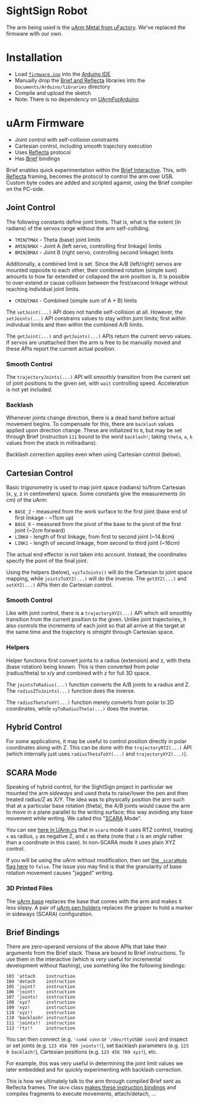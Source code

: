 # SightSign Robot

The arm being used is the [uArm Metal from uFactory](https://www.ufactory.cc/en/uarm_metal/). We've replaced the firmware with our own.

# Installation

* Load [`firmware.ino`](robot/firmware/firmware.ino) into the [Arduino IDE](https://www.arduino.cc/en/Main/Software)
* Manually drop the [Brief and Reflecta](https://github.com/AshleyF/brief/tree/gh-pages/embedded/Firmware/libraries) libraries into the `Documents/Arduino/libraries` directory
* Compile and upload the sketch
* Note: There is no dependency on [UArmForArduino](https://github.com/uArm-Developer/UArmForArduino)

# uArm Firmware

* Joint control with self-collision constraints
* Cartesian control, including smooth trajectory execution
* Uses [Reflecta](https://github.com/JayBeavers/Reflecta) protocol
* Has [Brief](https://github.com/AshleyF/brief/tree/gh-pages/embedded) bindings

Brief enables quick experimentation within the [Brief Interactive](https://github.com/AshleyF/brief/blob/gh-pages/embedded/Interactive/Program.fs). This, with [Reflecta](https://github.com/JayBeavers/Reflecta) framing, becomes the protocol to control the arm over USB. Custom byte codes are added and scripted against, using the Brief compiler on the PC-side.

## Joint Control

The following constants define joint limits. That is, what is the extent (in radians) of the servos range without the arm self-colliding.

* `TMIN`/`TMAX` - Theta (base) joint limits
* `AMIN`/`AMAX` - Joint A (left servo, controlling first linkage) limits
* `BMIN`/`BMAX` - Joint B (right servo, controlling second linkage) limits

Additionally, a combined limit is set. Since the A/B (left/right) servos are mounted opposite to each other, their combined rotation (simple sum) amounts to how far extended or collapsed the arm position is. It is possible to over-extend or cause collision between the first/second linkage without reaching individual joint limits.

* `CMIN`/`CMAX` - Combined (simple sum of A + B) limits

The `setJoint(...)` API does not handle self-collision at all. However, the `setJoints(...)` API constrains values to stay within joint limits; first within individual limits and then within the combined A/B limits.

The `getJoint(...)` and `getJoints(...)` APIs return the current servo values. If servos are unattached then the arm is free to be manually moved and these APIs report the current actual position.

### Smooth Control

The `trajectoryJoints(...)` API will smoothly transition from the current set of joint positions to the given set, with `wait` controlling speed. Acceleration is not yet included.

### Backlash

Whenever joints change direction, there is a dead band before actual movement begins. To compensate for this, there are `backlash` values applied upon direction change. These are initialized to `0`, but may be set through Brief (instruction `111` bound to the word `backlash!`; taking `theta`, `a`, `b` values from the stack in milliradians).

Backlash correction applies even when using Cartesian control (below).

## Cartesian Control

Basic trigonometry is used to map joint space (radians) to/from Cartesian (x, y, z in centimeters) space. Some constants give the measurements (in cm) of the uArm:

* `BASE_Z` - measured from the work surface to the first joint (base end of first linkage - ~11cm up)
* `BASE_R` - measured from the pivot of the base to the pivot of the first joint (~2cm forward)
* `LINK0` - length of first linkage, from first to second joint (~14.8cm)
* `LINK1` - length of second linkage, from second to third joint (~16cm)

The actual end effector is not taken into account. Instead, the coordinates specify the point of the final joint.

Using the helpers (below), `xyzToJoints()` will do the Cartesian to joint space mapping, while `jointsToXYZ(...)` will do the inverse. The `getXYZ(...)` and `setXYZ(...)` APIs then do Cartesian control.

### Smooth Control

Like with joint control, there is a `trajectoryXYZ(...)` API which will smoothly transition from the current position to the given. Unlike joint trajectories, it also controls the increments of each joint so that all arrive at the target at the same time and the trajectory is _straight_ through Cartesian space.

### Helpers

Helper functions first convert joints to a radius (extension) and z, with theta (base rotation) being known. This is then converted from polar (radius/theta) to x/y and combined with z for full 3D space.

The `jointsToRadius(...)` function converts the A/B joints to a radius and Z. The `radiusZToJoints(...)` function does the inverse.

The `radiusThetaToXY(...)` function merely converts from polar to 2D coordinates, while `xyToRadiusTheta(...)` does the inverse.

## Hybrid Control

For some applications, it may be useful to control position directly in polar coordinates along with Z. This can be done with the `trajectoryRTZ(...)` API (which internally just uses `radiusThetaToXY(...)` and `trajectoryXYZ(...)`).

## SCARA Mode

Speaking of hybrid control, for the SightSign project in particular we mounted the arm _sideways_ and used theta to raise/lower the pen and then treated radius/Z as X/Y. The idea was to physically position the arm such that at a particular base rotation (theta), the A/B joints would cause the arm to move in a plane parallel to the writing surface; this way avoiding any base movement while writing. We called this "[SCARA](https://en.wikipedia.org/wiki/SCARA) Mode". 

You can see [here in UArm.cs](../SightSign/SightSign/UArm.cs#L97-L111) that in `scara` mode it uses RTZ control, treating `x` as radius, `y` as negative Z, and `z` as theta (note that `z` is an _angle_ rather than a coordinate in this case). In non-SCARA mode it uses plain XYZ control.

If you will be using the uArm without modification, then set [the `_scaraMode` flag here](../SightSign/SightSign/RobotArm.cs#L129) to `false`. The issue you may find is that the granularity of base rotation movement causes "jagged" writing. 

### 3D Printed Files 

The [uArm base](parts/uarm%20base.STL) replaces the base that comes with the arm and makes it less slippy.
A pair of [uArm pen holders](parts/uarm%20pen%20holder.STL) replaces the gripper to hold a marker in sideways (SCARA) configuration.

## Brief Bindings

There are zero-operand versions of the above APIs that take their arguments from the Brief stack. These are bound to Brief instructions. To use them in the interactive (which is *very* useful for incremental development without flashing), use something like the following bindings:

    103 'attach    instruction
    104 'detach    instruction
    105 'joint?    instruction
    106 'joint!    instruction
    107 'joints!   instruction
    108 'xyz?      instruction
    109 'xyz!      instruction
    110 'xyz!!     instruction
    110 'backlash! instruction
    111 'joints!!  instruction
    113 'rtz!!     instruction

You can then connect (e.g. `'com4 conn` or `'/dev/ttyUSB0 conn`) and inspect or set joints (e.g. `123 456 789 joints!!`), set backlash parameters (e.g. `123 0 backlash!`), Cartesian positions (e.g. `123 456 789 xyz!`), etc.

For example, this was very useful in determining the joint limit values we later embedded and for quickly experimenting with backlash correction.

This is how we ultimately talk to the arm through compiled Brief sent as Reflecta frames. The `UArm` class [makes these instruction bindings](../SightSign/SightSign/UArm.cs#L69-L72) and compiles fragments to execute movements, attach/detach, ...
